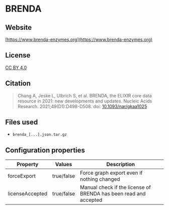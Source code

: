 # BRENDA



## Website

[https://www.brenda-enzymes.org](https://www.brenda-enzymes.org)

## License

[CC BY 4.0](https://creativecommons.org/licenses/by/4.0/)

## Citation

> Chang A, Jeske L, Ulbrich S, et al. BRENDA, the ELIXIR core data resource in 2021: new developments and updates. Nucleic Acids Research. 2021;49(D1):D498-D508. doi: [10.1093/nar/gkaa1025](http://doi.org/10.1093/nar/gkaa1025)

## Files used

* `brenda_[...].json.tar.gz`

## Configuration properties

| Property        | Values     | Description                                                      |
|-----------------|------------|------------------------------------------------------------------|
| forceExport     | true/false | Force graph export even if nothing changed                       |
| licenseAccepted | true/false | Manual check if the license of BRENDA has been read and accepted |

